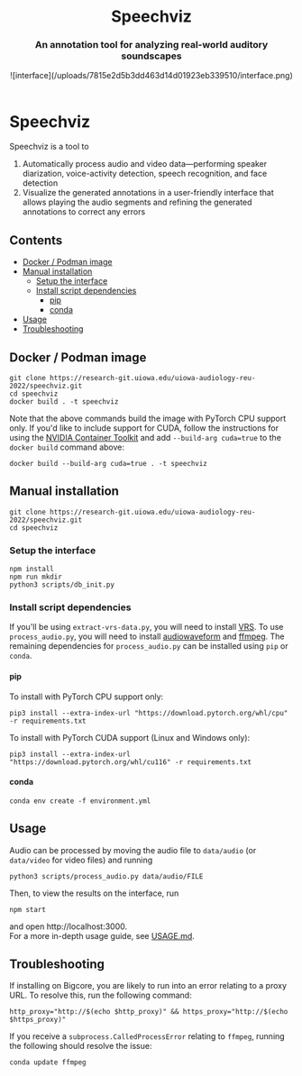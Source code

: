 <div align="center">
    <center>
        <h1>
            Speechviz
        </h1>
        <h3>
            An annotation tool for analyzing real-world auditory soundscapes
        </h3>
        ![interface](/uploads/7815e2d5b3dd463d14d01923eb339510/interface.png)
    </center>
</div>

<br>

# Speechviz

Speechviz is a tool to

1. Automatically process audio and video data—performing speaker diarization,
   voice-activity detection, speech recognition, and face detection
2. Visualize the generated annotations in a user-friendly interface that allows
   playing the audio segments and refining the generated annotations to correct any errors

## Contents

- [Docker / Podman image](#docker--podman-image)
- [Manual installation](#manual-installation)
  - [Setup the interface](#setup-the-interface)
  - [Install script dependencies](#install-script-dependencies)
    - [pip](#pip)
    - [conda](#conda)
- [Usage](#usage)
- [Troubleshooting](#troubleshooting)

## Docker / Podman image

    git clone https://research-git.uiowa.edu/uiowa-audiology-reu-2022/speechviz.git
    cd speechviz
    docker build . -t speechviz

Note that the above commands build the image with PyTorch CPU support only.
If you'd like to include support for CUDA, follow the instructions for using the
[NVIDIA Container Toolkit](https://docs.nvidia.com/datacenter/cloud-native/container-toolkit/overview.html)
and add `--build-arg cuda=true` to the `docker build` command above:

    docker build --build-arg cuda=true . -t speechviz

## Manual installation

    git clone https://research-git.uiowa.edu/uiowa-audiology-reu-2022/speechviz.git
    cd speechviz

### Setup the interface

    npm install
    npm run mkdir
    python3 scripts/db_init.py

### Install script dependencies

If you'll be using `extract-vrs-data.py`, you will need to install [VRS](https://github.com/facebookresearch/vrs).
To use `process_audio.py`, you will need to install [audiowaveform](https://github.com/bbc/audiowaveform)
and [ffmpeg](https://ffmpeg.org/). The remaining dependencies for `process_audio.py` can be installed using `pip` or `conda`.

#### pip

To install with PyTorch CPU support only:

    pip3 install --extra-index-url "https://download.pytorch.org/whl/cpu" -r requirements.txt

To install with PyTorch CUDA support (Linux and Windows only):

    pip3 install --extra-index-url "https://download.pytorch.org/whl/cu116" -r requirements.txt

#### conda

    conda env create -f environment.yml

## Usage

Audio can be processed by moving the audio file to `data/audio`
(or `data/video` for video files) and running

    python3 scripts/process_audio.py data/audio/FILE

Then, to view the results on the interface, run

    npm start

and open http://localhost:3000.  
For a more in-depth usage guide, see [USAGE.md](USAGE.md).

## Troubleshooting

[comment]: # "ERROR: Could not install packages due to an OSError: Proxy URL had no scheme, should start with http:// or https://"

If installing on Bigcore, you are likely to run into an error relating to a proxy URL.
To resolve this, run the following command:

    http_proxy="http://$(echo $http_proxy)" && https_proxy="http://$(echo $https_proxy)"

[comment]: # "subprocess.CalledProcessError: Command '['ffmpeg', ... 'output_file_here']' returned non-zero exit status 127."

If you receive a `subprocess.CalledProcessError` relating to `ffmpeg`, running the
following should resolve the issue:

    conda update ffmpeg
